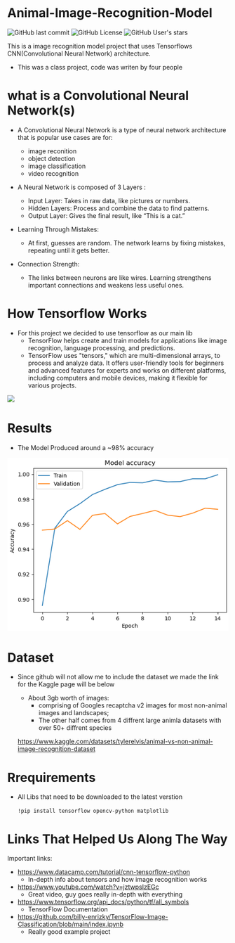 # Animal-Image-Recognition-Model

![GitHub last commit](https://img.shields.io/github/last-commit/Elvis-Not-Presley-One/Animal-Image-Recognition-Model?style=flat-square&logo=github&color=yellow)
![GitHub License](https://img.shields.io/github/license/Elvis-Not-Presley-One/Animal-Image-Recognition-Model%20?style=flat-square&logo=github)
![GitHub User's stars](https://img.shields.io/github/stars/Elvis-Not-Presley-One?style=flat-square&logo=github&logoSize=auto&color=pink)

This is a image recognition model project that uses Tensorflows CNN(Convolutional Neural Network) architecture. 
 - This was a class project, code was writen by four people 

# what is a Convolutional Neural Network(s) 
- A Convolutional Neural Network is a type of neural network architecture that is popular use cases are for:
  -  image reconition
  -  object detection
  -  image classification
  -  video recognition
 
 - A Neural Network is composed of 3 Layers : 
    - Input Layer: Takes in raw data, like pictures or numbers. 
    - Hidden Layers: Process and combine the data to find patterns.
    - Output Layer: Gives the final result, like “This is a cat.” 

 - Learning Through Mistakes:
     - At first, guesses are random. The network learns by fixing mistakes, repeating until it gets better.
 - Connection Strength:
     - The links between neurons are like wires. Learning strengthens important connections and weakens less useful ones.


  # How Tensorflow Works 
  -  For this project we decided to use tensorflow as our main lib 
     -  TensorFlow helps create and train models for applications like image recognition, language processing, and predictions.
     - TensorFlow uses "tensors," which are multi-dimensional arrays, to process and analyze data. It offers user-friendly tools for beginners and advanced features for experts and works on different platforms, including computers and mobile devices, making it flexible for various projects.
   
       
   ![](https://miro.medium.com/v2/resize:fit:720/format:webp/1*CnNorCR4Zdq7pVchdsRGyw.png)



# Results
- The Model Produced around a ~98% accuracy
  
![](https://github.com/Elvis-Not-Presley-One/Animal-Image-Recognition-Model/blob/main/ss.png)

# Dataset
- Since github will not allow me to include the dataset we made the link for the Kaggle page will be below
  - About 3gb worth of images:
    - comprising of Googles recaptcha v2 images for most non-animal images and landscapes;
    - The other half comes from 4 diffrent large animla datasets with over 50+ diffrent species
      
  https://www.kaggle.com/datasets/tylerelvis/animal-vs-non-animal-image-recognition-dataset

      
# Rrequirements
- All Libs that need to be downloaded to the latest verstion
  
    ```!pip install tensorflow opencv-python matplotlib```


# Links That Helped Us Along The Way 
Important links:
-	https://www.datacamp.com/tutorial/cnn-tensorflow-python
    -	In-depth info about tensors and how image recognition works 
- https://www.youtube.com/watch?v=jztwpsIzEGc
    -	Great video, guy goes really in-depth with everything 
-	https://www.tensorflow.org/api_docs/python/tf/all_symbols
    -	TensorFlow Documentation 
-	https://github.com/billy-enrizky/TensorFlow-Image-Classification/blob/main/index.ipynb
    -	Really good example project 



